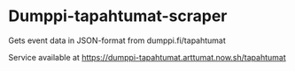 # Dumppi-tapahtumat-scraper

Gets event data in JSON-format from dumppi.fi/tapahtumat

Service available at https://dumppi-tapahtumat.arttumat.now.sh/tapahtumat

